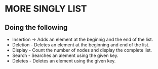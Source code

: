 # MORE SINGLY LIST

## Doing the following
- Insertion -> Adds an element at the beginnig and the end of the list.
- Deletion - Deletes an element at the beginning and end of the list.
- Display - Count the number of nodes and display the complete list.
- Search - Searches an alement using the given key.
- Deletes - Deletes an element using the given key.
